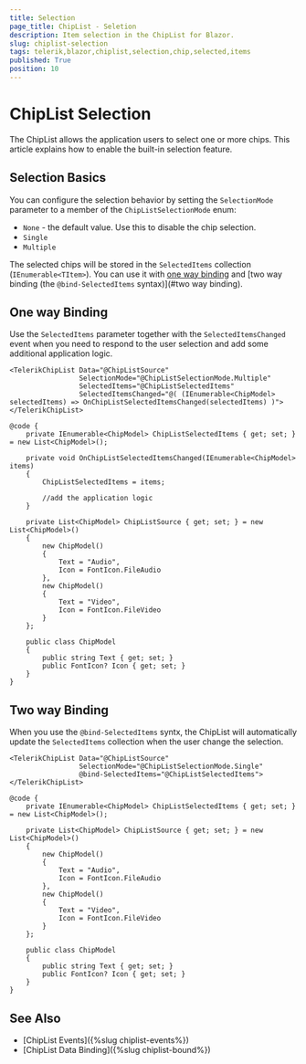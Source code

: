 ```yaml
---
title: Selection
page_title: ChipList - Seletion
description: Item selection in the ChipList for Blazor.
slug: chiplist-selection
tags: telerik,blazor,chiplist,selection,chip,selected,items
published: True
position: 10
---
```


# ChipList Selection

The ChipList allows the application users to select one or more chips. This article explains how to enable the built-in selection feature.

## Selection Basics

You can configure the selection behavior by setting the `SelectionMode` parameter to a member of the `ChipListSelectionMode` enum:

* `None` - the default value. Use this to disable the chip selection.
* `Single`
* `Multiple`

The selected chips will be stored in the `SelectedItems` collection (`IEnumerable<TItem>`). You can use it with [one way binding](#one-way-binding) and [two way binding (the `@bind-SelectedItems` syntax)](#two way binding).

## One way Binding

Use the `SelectedItems` parameter together with the `SelectedItemsChanged` event when you need to respond to the user selection and add some additional application logic.

````CSHTML
<TelerikChipList Data="@ChipListSource"
                 SelectionMode="@ChipListSelectionMode.Multiple"
                 SelectedItems="@ChipListSelectedItems"
                 SelectedItemsChanged="@( (IEnumerable<ChipModel> selectedItems) => OnChipListSelectedItemsChanged(selectedItems) )">
</TelerikChipList>

@code {
    private IEnumerable<ChipModel> ChipListSelectedItems { get; set; } = new List<ChipModel>();

    private void OnChipListSelectedItemsChanged(IEnumerable<ChipModel> items)
    {
        ChipListSelectedItems = items;

        //add the application logic
    }

    private List<ChipModel> ChipListSource { get; set; } = new List<ChipModel>()
    {
        new ChipModel()
        {
            Text = "Audio",
            Icon = FontIcon.FileAudio
        },
        new ChipModel()
        {
            Text = "Video",
            Icon = FontIcon.FileVideo
        }
    };

    public class ChipModel
    {
        public string Text { get; set; }
        public FontIcon? Icon { get; set; }
    }
}
````

## Two way Binding

When you use the `@bind-SelectedItems` syntx, the ChipList will automatically update the `SelectedItems` collection when the user change the selection.

````CSHTML
<TelerikChipList Data="@ChipListSource"
                 SelectionMode="@ChipListSelectionMode.Single"
                 @bind-SelectedItems="@ChipListSelectedItems">
</TelerikChipList>

@code {
    private IEnumerable<ChipModel> ChipListSelectedItems { get; set; } = new List<ChipModel>();

    private List<ChipModel> ChipListSource { get; set; } = new List<ChipModel>()
    {
        new ChipModel()
        {
            Text = "Audio",
            Icon = FontIcon.FileAudio
        },
        new ChipModel()
        {
            Text = "Video",
            Icon = FontIcon.FileVideo
        }
    };

    public class ChipModel
    {
        public string Text { get; set; }
        public FontIcon? Icon { get; set; }
    }
}
````


## See Also

* [ChipList Events]({%slug chiplist-events%})
* [ChipList Data Binding]({%slug chiplist-bound%})

